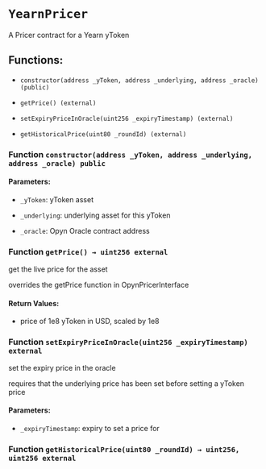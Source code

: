 # `YearnPricer`

A Pricer contract for a Yearn yToken

## Functions:

- `constructor(address _yToken, address _underlying, address _oracle) (public)`

- `getPrice() (external)`

- `setExpiryPriceInOracle(uint256 _expiryTimestamp) (external)`

- `getHistoricalPrice(uint80 _roundId) (external)`

### Function `constructor(address _yToken, address _underlying, address _oracle) public`

#### Parameters:

- `_yToken`: yToken asset

- `_underlying`: underlying asset for this yToken

- `_oracle`: Opyn Oracle contract address

### Function `getPrice() → uint256 external`

get the live price for the asset

overrides the getPrice function in OpynPricerInterface

#### Return Values:

- price of 1e8 yToken in USD, scaled by 1e8

### Function `setExpiryPriceInOracle(uint256 _expiryTimestamp) external`

set the expiry price in the oracle

requires that the underlying price has been set before setting a yToken price

#### Parameters:

- `_expiryTimestamp`: expiry to set a price for

### Function `getHistoricalPrice(uint80 _roundId) → uint256, uint256 external`
